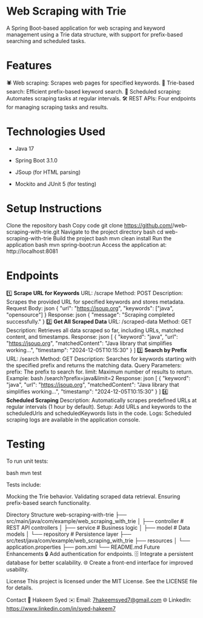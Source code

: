 
# **Web Scraping with Trie**
A Spring Boot-based application for web scraping and keyword management using a Trie data structure, with support for prefix-based searching and scheduled tasks.

# **Features**
🕷️ Web scraping: Scrapes web pages for specified keywords.
📂 Trie-based search: Efficient prefix-based keyword search.
📅 Scheduled scraping: Automates scraping tasks at regular intervals.
🛠️ REST APIs: Four endpoints for managing scraping tasks and results.
# **Technologies Used**
- Java 17
+ Spring Boot 3.1.0
* JSoup (for HTML parsing)
- Mockito and JUnit 5 (for testing)

# **Setup Instructions**
Clone the repository
bash
Copy code
git clone https://github.com/<your-username>/web-scraping-with-trie.git
Navigate to the project directory
bash
cd web-scraping-with-trie
Build the project
bash
mvn clean install
Run the application
bash
mvn spring-boot:run
Access the application at: http://localhost:8081
# **Endpoints**
1️⃣ **Scrape URL for Keywords**
URL: /scrape
Method: POST
Description: Scrapes the provided URL for specified keywords and stores metadata.
Request Body:
json
{
  "url": "https://jsoup.org",
  "keywords": ["java", "opensource"]
}
Response:
json
{
  "message": "Scraping completed successfully."
}
2️⃣ **Get All Scraped Data**
URL: /scraped-data
Method: GET
Description: Retrieves all data scraped so far, including URLs, matched content, and timestamps.
Response:
json
[
  {
    "keyword": "java",
    "url": "https://jsoup.org",
    "matchedContent": "Java library that simplifies working...",
    "timestamp": "2024-12-05T10:15:30"
  }
]
3️⃣ **Search by Prefix**
URL: /search
Method: GET
Description: Searches for keywords starting with the specified prefix and returns the matching data.
Query Parameters:
prefix: The prefix to search for.
limit: Maximum number of results to return.
Example:
bash
/search?prefix=java&limit=2
Response:
json
[
  {
    "keyword": "java",
    "url": "https://jsoup.org",
    "matchedContent": "Java library that simplifies working...",
    "timestamp": "2024-12-05T10:15:30"
  }
]
4️⃣ **Scheduled Scraping**
Description: Automatically scrapes predefined URLs at regular intervals (1 hour by default).
Setup: Add URLs and keywords to the scheduledUrls and scheduledKeywords lists in the code.
Logs: Scheduled scraping logs are available in the application console.

# **Testing**
To run unit tests:

bash
mvn test

Tests include:

Mocking the Trie behavior.
Validating scraped data retrieval.
Ensuring prefix-based search functionality.

Directory Structure
web-scraping-with-trie
├── src/main/java/com/example/web_scraping_with_trie
│   ├── controller        # REST API controllers
│   ├── service           # Business logic
│   ├── model             # Data models
│   └── repository        # Persistence layer
├── src/test/java/com/example/web_scraping_with_trie
├── resources
│   └── application.properties
├── pom.xml
└── README.md
Future Enhancements
🔒 Add authentication for endpoints.
🗄️ Integrate a persistent database for better scalability.
🌐 Create a front-end interface for improved usability.

License
This project is licensed under the MIT License.
See the LICENSE file for details.

Contact
📧 Hakeem Syed
✉️ Email: 7hakeemsyed7@gmail.com
🌐 LinkedIn: https://www.linkedin.com/in/syed-hakeem7
